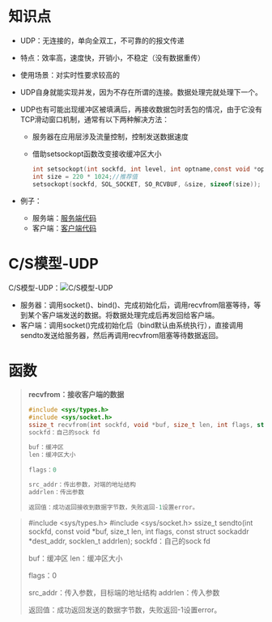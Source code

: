 # 知识点

+ UDP：无连接的，单向全双工，不可靠的的报文传递

+ 特点：效率高，速度快，开销小，不稳定（没有数据重传）

+ 使用场景：对实时性要求较高的

+ UDP自身就能实现并发，因为不存在所谓的连接。数据处理完就处理下一个。

+ UDP也有可能出现缓冲区被填满后，再接收数据包时丢包的情况，由于它没有TCP滑动窗口机制，通常有以下两种解决方法：

  + 服务器在应用层涉及流量控制，控制发送数据速度

  + 借助setsockopt函数改变接收缓冲区大小

    ```C
    int setsockopt(int sockfd, int level, int optname,const void *optval, socklen_t optlen);
    int size = 220 * 1024;//推荐值
    setsockopt(sockfd, SOL_SOCKET, SO_RCVBUF, &size, sizeof(size));
    ```
  
+ 例子：

  + 服务端：[服务端代码](/网络/code/udp/server.c)
  + 客户端：[客户端代码](/网络/code/udp/client.c)


# C/S模型-UDP

C/S模型-UDP：![C/S模型-UDP](/网络/images/CS模型（UDP）.png)

+ 服务器：调用socket()、bind()、完成初始化后，调用recvfrom阻塞等待，等到某个客户端发送的数据。将数据处理完成后再发回给客户端。
+ 客户端：调用socket()完成初始化后（bind默认由系统执行），直接调用sendto发送给服务器，然后再调用recvfrom阻塞等待数据返回。

# 函数

> **recvfrom：接收客户端的数据**
>
> ```C
> #include <sys/types.h>
> #include <sys/socket.h>
> ssize_t recvfrom(int sockfd, void *buf, size_t len, int flags, struct sockaddr *src_addr, socklen_t *addrlen);
> sockfd：自己的sock fd
> 
> buf：缓冲区
> len：缓冲区大小
>     
> flags：0
>     
> src_addr：传出参数，对端的地址结构
> addrlen：传出参数
>     
> 返回值：成功返回接收到数据字节数，失败返回-1设置error。
> ```

> #include <sys/types.h>
> #include <sys/socket.h>
> ssize_t sendto(int sockfd, const void *buf, size_t len, int flags, const struct sockaddr *dest_addr, socklen_t addrlen);
> sockfd：自己的sock fd
>
> buf：缓冲区
> len：缓冲区大小
>     
> flags：0
>     
> src_addr：传入参数，目标端的地址结构
> addrlen：传入参数
>     
> 返回值：成功返回发送的数据字节数，失败返回-1设置error。
